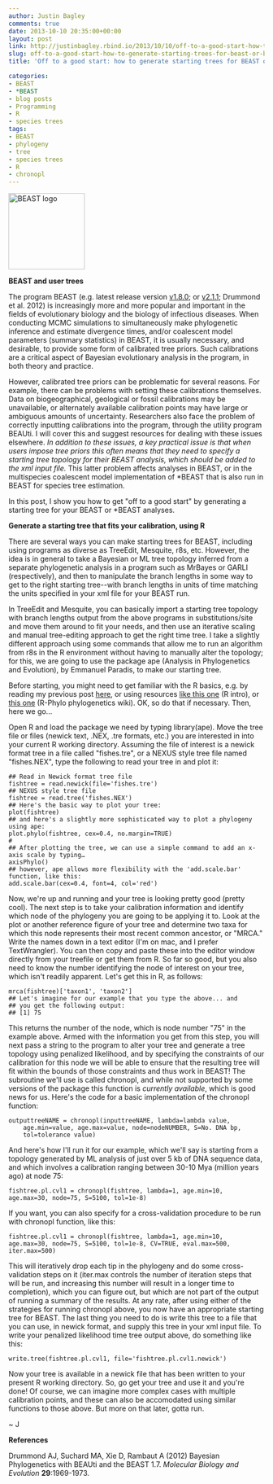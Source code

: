 ```yaml
---
author: Justin Bagley
comments: true
date: 2013-10-10 20:35:00+00:00
layout: post
link: http://justinbagley.rbind.io/2013/10/10/off-to-a-good-start-how-to-generate-starting-trees-for-beast-or-beast-analyses-using-r/
slug: off-to-a-good-start-how-to-generate-starting-trees-for-beast-or-beast-analyses-using-r
title: 'Off to a good start: how to generate starting trees for BEAST or *BEAST analyses using R'

categories:
- BEAST
- *BEAST
- blog posts
- Programming
- R
- species trees
tags: 
- BEAST
- phylogeny
- tree
- species trees
- R
- chronopl
---
```


<img src="/images/beast2.png" title="BEAST logo" alt="BEAST logo" width="150px">

**BEAST and user trees**

The program BEAST (e.g. latest release version [v1.8.0](http://beast.bio.ed.ac.uk/Main_Page#BEAST_v1.8.0_has_been_released); or [v2.1.1](http://www.beast2.org/wiki/index.php/Main_Page#BEAST_Core_v2.1.1_has_been_released); Drummond et al. 2012) is increasingly more and more popular and important in the fields of evolutionary biology and the biology of infectious diseases. When conducting MCMC simulations to simultaneously make phylogenetic inference and estimate divergence times, and/or coalescent model parameters (summary statistics) in BEAST, it is usually necessary, and desirable, to provide some form of calibrated tree priors. Such calibrations are a critical aspect of Bayesian evolutionary analysis in the program, in both theory and practice.

However, calibrated tree priors can be problematic for several reasons. For example, there can be problems with setting these calibrations themselves. Data on biogeographical, geological or fossil calibrations may be unavailable, or alternately available calibration points may have large or ambiguous amounts of uncertainty. Researchers also face the problem of correctly inputting calibrations into the program, through the utility program BEAUti. I will cover this and suggest resources for dealing with these issues elsewhere. _In addition to these issues, a key practical issue is that when users impose tree priors this often means that they need to specify a starting tree topology for their BEAST analysis, which should be added to the xml input file._ This latter problem affects analyses in BEAST, or in the multispecies coalescent model implementation of \*BEAST that is also run in BEAST for species tree estimation.

In this post, I show you how to get "off to a good start" by generating a starting tree for your BEAST or *BEAST analyses.

**Generate a starting tree that fits your calibration, using R**

There are several ways you can make starting trees for BEAST, including using programs as diverse as TreeEdit, Mesquite, r8s, etc. However, the idea is in general to take a Bayesian or ML tree topology inferred from a separate phylogenetic analysis in a program such as MrBayes or GARLI (respectively), and then to manipulate the branch lengths in some way to get to the right starting tree--with branch lengths in units of time matching the units specified in your xml file for your BEAST run.

In TreeEdit and Mesquite, you can basically import a starting tree topology with branch lengths output from the above programs in substitutions/site and move them around to fit your needs, and then use an iterative scaling and manual tree-editing approach to get the right time tree. I take a slightly different approach using some commands that allow me to run an algorithm from r8s in the R environment without having to manually alter the topology; for this, we are going to use the package ape (Analysis in Phylogenetics and Evolution), by Emmanuel Paradis, to make our starting tree.

Before starting, you might need to get familiar with the R basics, e.g. by reading my previous post [here](http://www.justinbagley.org/119/r-functions-for-working-with-phylogenetic-trees-in-packages-ape-geiger-and-caper-part-i), or using resources [like this one](http://cran.r-project.org/doc/manuals/R-intro.pdf) (R intro), or [this one](http://www.r-phylo.org/wiki/Main_Page) (R-Phylo phylogenetics wiki). OK, so do that if necessary. Then, here we go...

Open R and load the package we need by typing library(ape). Move the tree file or files (newick text, .NEX, .tre formats, etc.) you are interested in into your current R working directory. Assuming the file of interest is a newick format tree in a file called "fishes.tre", or a NEXUS style tree file named "fishes.NEX", type the following to read your tree in and plot it:

```
## Read in Newick format tree file
fishtree = read.newick(file='fishes.tre')
## NEXUS style tree file
fishtree = read.tree('fishes.NEX')
## Here's the basic way to plot your tree:
plot(fishtree) 
## and here's a slightly more sophisticated way to plot a phylogeny using ape: 
plot.phylo(fishtree, cex=0.4, no.margin=TRUE)
#
## After plotting the tree, we can use a simple command to add an x-axis scale by typing… 
axisPhylo()
## however, ape allows more flexibility with the 'add.scale.bar' function, like this:
add.scale.bar(cex=0.4, font=4, col='red')
```


Now, we're up and running and your tree is looking pretty good (pretty cool).  The next step is to take your calibration information and identify which node of the phylogeny you are going to be applying it to. Look at the plot or another reference figure of your tree and determine two taxa for which this node represents their most recent common ancestor, or "MRCA." Write the names down in a text editor (I'm on mac, and I prefer TextWrangler). You can then copy and paste these into the editor window directly from your treefile or get them from R. So far so good, but you also need to know the number identifying the node of interest on your tree, which isn't readily apparent. Let's get this in R, as follows:

```
mrca(fishtree)['taxon1', 'taxon2']
## Let's imagine for our example that you type the above... and
## you get the following output:
## [1] 75
```


This returns the number of the node, which is node number "75" in the example above. Armed with the information you get from this step, you will next pass a string to the program to alter your tree and generate a tree topology using penalized likelihood, and by specifying the constraints of our calibration for this node we will be able to ensure that the resulting tree will fit within the bounds of those constraints and thus work in BEAST! The subroutine we'll use is called chronopl, and while not supported by some versions of the package this function is _currently available_, which is good news for us. Here's the code for a basic implementation of the chronopl function:

```
outputtreeNAME = chronopl(inputtreeNAME, lambda=lambda value,
    age.min=value, age.max=value, node=nodeNUMBER, S=No. DNA bp,
    tol=tolerance value)
```


And here's how I'll run it for our example, which we'll say is starting from a topology generated by ML analysis of just over 5 kb of DNA sequence data, and which involves a calibration ranging between 30-10 Mya (million years ago) at node 75:

```
fishtree.pl.cvl1 = chronopl(fishtree, lambda=1, age.min=10, age.max=30, node=75, S=5100, tol=1e-8)
```


If you want, you can also specify for a cross-validation procedure to be run with chronopl function, like this:

```
fishtree.pl.cvl1 = chronopl(fishtree, lambda=1, age.min=10, age.max=30, node=75, S=5100, tol=1e-8, CV=TRUE, eval.max=500, iter.max=500)
```


This will iteratively drop each tip in the phylogeny and do some cross-validation steps on it (iter.max controls the number of iteration steps that will be run, and increasing this number will result in a longer time to completion), which you can figure out, but which are not part of the output of running a summary of the results. At any rate, after using either of the strategies for running chronopl above, you now have an appropriate starting tree for BEAST. The last thing you need to do is write this tree to a file that you can use, in newick format, and supply this tree in your xml input file. To write your penalized likelihood time tree output above, do something like this:

```
write.tree(fishtree.pl.cvl1, file='fishtree.pl.cvl1.newick')
```


Now your tree is available in a newick file that has been written to your present R working directory. So, go get your tree and use it and you're done! Of course, we can imagine more complex cases with multiple calibration points, and these can also be accomodated using similar functions to those above. But more on that later, gotta run.

~ J


**References**

Drummond AJ, Suchard MA, Xie D, Rambaut A (2012) Bayesian Phylogenetics with BEAUti and the BEAST 1.7. _Molecular Biology and Evolution_ **29**:1969-1973.
